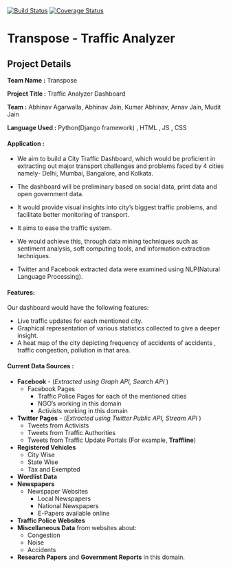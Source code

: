[![Build Status](https://travis-ci.org/abhinavjain241/transpose-traffic-analyzer.svg?branch=master)](https://travis-ci.org/abhinavjain241/transpose-traffic-analyzer) [![Coverage Status](https://coveralls.io/repos/abhinavjain241/transpose-traffic-analyzer/badge.svg)](https://coveralls.io/r/abhinavjain241/transpose-traffic-analyzer)

# Transpose - Traffic Analyzer

## Project Details

**Team Name :** Transpose

**Project Title :** Traffic Analyzer Dashboard

**Team  :**     Abhinav Agarwalla, Abhinav Jain,
Kumar Abhinav, Arnav Jain, Mudit Jain

**Language Used :** Python(Django framework) ,  HTML , JS , CSS

#### Application :

- We aim to build a City Traffic Dashboard, which would be proficient in extracting out major transport challenges and problems faced by 4 cities namely- Delhi, Mumbai, Bangalore, and Kolkata.

- The dashboard will be preliminary based on social data, print data and open government data.

- It would provide visual insights into city’s biggest traffic problems, and facilitate better monitoring of transport.

- It aims to ease the traffic system.

- We would achieve this, through data mining techniques such as sentiment analysis, soft computing tools, and information extraction techniques.

- Twitter and Facebook extracted data were examined using NLP(Natural Language Processing).

#### Features:
Our dashboard would have the following features:
* Live traffic updates for each mentioned city.
* Graphical representation of various statistics collected to give a deeper insight.
* A heat map of the city depicting frequency of accidents of accidents , traffic congestion, pollution in that area.

#### Current Data Sources :
- **Facebook** - (*Extracted using Graph API, Search API* )
  - Facebook Pages
    - Traffic Police Pages for each of the mentioned cities
    - NGO’s working in this domain
    - Activists working in this domain
- **Twitter Pages** - (*Extracted using Twitter Public API, Stream API* )
  - Tweets from Activists
  - Tweets from Traffic Authorities
  - Tweets from Traffic Update Portals (For example, **Traffline**)
- **Registered Vehicles**
  - City Wise
  - State Wise
  - Tax and Exempted
- **Wordlist Data**
- **Newspapers**
  - Newspaper Websites 
    - Local Newspapers
    - National Newspapers
    - E-Papers available online
- **Traffic Police Websites**
- **Miscellaneous Data** from websites about:
  - Congestion
  - Noise
  - Accidents
- **Research Papers** and **Government Reports** in this domain.
